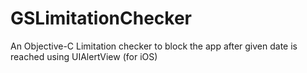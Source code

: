 GSLimitationChecker
===================

An Objective-C Limitation checker to block the app after given date is reached using UIAlertView (for iOS)